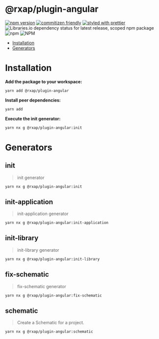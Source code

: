 # @rxap/plugin-angular

[![npm version](https://img.shields.io/npm/v/@rxap/plugin-angular?style=flat-square)](https://www.npmjs.com/package/@rxap/plugin-angular)
[![commitizen friendly](https://img.shields.io/badge/commitizen-friendly-brightgreen.svg?style=flat-square)](https://commitizen.github.io/cz-cli/)
[![styled with prettier](https://img.shields.io/badge/styled_with-prettier-ff69b4.svg?style=flat-square)](https://github.com/prettier/prettier)
![Libraries.io dependency status for latest release, scoped npm package](https://img.shields.io/librariesio/release/npm/@rxap/plugin-angular)
![npm](https://img.shields.io/npm/dm/@rxap/plugin-angular)
![NPM](https://img.shields.io/npm/l/@rxap/plugin-angular)

- [Installation](#installation)
- [Generators](#generators)

# Installation

**Add the package to your workspace:**
```bash
yarn add @rxap/plugin-angular
```
**Install peer dependencies:**
```bash
yarn add 
```
**Execute the init generator:**
```bash
yarn nx g @rxap/plugin-angular:init
```
# Generators

## init
> init generator

```bash
yarn nx g @rxap/plugin-angular:init
```

## init-application
> init-application generator

```bash
yarn nx g @rxap/plugin-angular:init-application
```

## init-library
> init-library generator

```bash
yarn nx g @rxap/plugin-angular:init-library
```

## fix-schematic
> fix-schematic generator

```bash
yarn nx g @rxap/plugin-angular:fix-schematic
```

## schematic
> Create a Schematic for a project.

```bash
yarn nx g @rxap/plugin-angular:schematic
```
